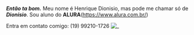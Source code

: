 **_Então ta bom._**
Meu nome é Henrique Dionisio, mas pode me chamar só de **_Dionisio_**.
Sou aluno do **ALURA**(https://www.alura.com.br/)

Entra em contato comigo:
(19) 99210-1726
![_](https://tenor.com/pt-BR/view/ygona-gif-19329809)
